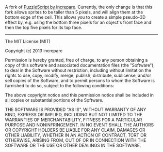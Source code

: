 A fork of [PuzzleScript by increpare](https://github.com/increpare/PuzzleScript).
Currently, the only change is that this fork allows sprites to be taller than 5
pixels, and will align them at the bottom edge of the cell. This allows you to
create a simple pseudo-3D effect by, e.g. using the bottom three pixels for an
object's front face and then the top five pixels for its top face.

-----

The MIT License (MIT)

Copyright (c) 2013 increpare

Permission is hereby granted, free of charge, to any person obtaining a copy
of this software and associated documentation files (the "Software"), to deal
in the Software without restriction, including without limitation the rights
to use, copy, modify, merge, publish, distribute, sublicense, and/or sell
copies of the Software, and to permit persons to whom the Software is
furnished to do so, subject to the following conditions:

The above copyright notice and this permission notice shall be included in
all copies or substantial portions of the Software.

THE SOFTWARE IS PROVIDED "AS IS", WITHOUT WARRANTY OF ANY KIND, EXPRESS OR
IMPLIED, INCLUDING BUT NOT LIMITED TO THE WARRANTIES OF MERCHANTABILITY,
FITNESS FOR A PARTICULAR PURPOSE AND NONINFRINGEMENT. IN NO EVENT SHALL THE
AUTHORS OR COPYRIGHT HOLDERS BE LIABLE FOR ANY CLAIM, DAMAGES OR OTHER
LIABILITY, WHETHER IN AN ACTION OF CONTRACT, TORT OR OTHERWISE, ARISING FROM,
OUT OF OR IN CONNECTION WITH THE SOFTWARE OR THE USE OR OTHER DEALINGS IN
THE SOFTWARE.
